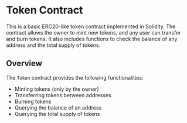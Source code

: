 # Token Contract

This is a basic ERC20-like token contract implemented in Solidity. The contract allows the owner to mint new tokens, and any user can transfer and burn tokens. It also includes functions to check the balance of any address and the total supply of tokens.

## Overview

The `Token` contract provides the following functionalities:

- Minting tokens (only by the owner)
- Transferring tokens between addresses
- Burning tokens
- Querying the balance of an address
- Querying the total supply of tokens

